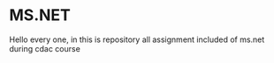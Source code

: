 # MS.NET
Hello every one, in this is repository all assignment included of ms.net during cdac course
